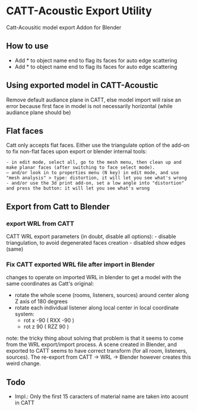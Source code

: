 # CATT-Acoustic Export Utility

Catt-Acousitic model export Addon for Blender


## How to use

- Add * to object name end to flag its faces for auto edge scattering
- Add * to object name end to flag its faces for auto edge scattering


## Using exported model in CATT-Acoustic

Remove default audiance plane in CATT, else model import will raise an error because first face in model is not necessarily horizontal (while audiance plane should be)


## Flat faces

Catt only accepts flat faces. Either use the triangulate option of the add-on to fix non-flat faces upon export or blender internal tools:

    - in edit mode, select all, go to the mesh menu, then clean up and make planar faces (after switching to face select mode).
    – and/or look in to properties menu (N key) in edit mode, and use "mesh analysis" > type: distortion, it will let you see what's wrong
    - and/or use the 3d print add-on, set a low angle into "distortion" and press the button: it will let you see what's wrong


## Export from Catt to Blender

### export WRL from CATT

CATT WRL export parameters (in doubt, disable all options):
    - disable triangulation, to avoid degenerated faces creation
    - disabled show edges (same)

### Fix CATT exported WRL file after import in Blender

changes to operate on imported WRL in blender to get a model with the same coordinates as Catt's original:

- rotate the whole scene (rooms, listeners, sources) around center along Z axis of 180 degrees
- rotate each individual listener along local center in local coordinate system:
    - rot x -90 ( RXX -90 )
    - rot z 90  ( RZZ 90 )


note: the tricky thing about solving that problem is that it seems to come from the WRL export/import process. A scene created in Blender, and exported to CATT seems to have correct transform (for all room, listeners, sources). The re-export from CATT -> WRL -> Blender however creates this weird change.


## Todo

- Impl.: Only the first 15 caracters of material name are taken into acount in CATT
